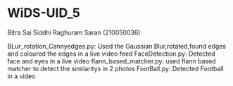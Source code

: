 # WiDS-UID_5

Bitra Sai Siddhi Raghuram Saran (210050036)

BLur_rotation_Cannyedges.py:
 Used the Gaussian Blur,rotated,found edges and coloured the edges in a live video feed
FaceDetection.py:
 Detected face and eyes in a live video
flann_based_matcher.py:
 used flann based matcher to detect the similaritys in 2 photos
FootBall.py:
 Detected Football in a video
